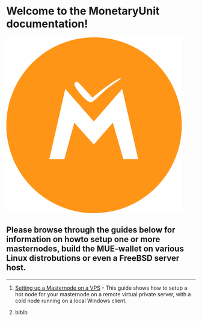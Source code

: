 # Welcome to the MonetaryUnit documentation!
![mue-logo](https://github.com/muecoin/insignia/blob/master/MUE/MUE_logo_width_467.png)

## Please browse through the guides below for information on howto setup one or more masternodes, build the MUE-wallet on various Linux distrobutions or even a FreeBSD server host. 

--------------------------------------

1. [Setting up a Masternode on a VPS](https://muecoin.github.io/Guides/masternode_setup.md) - This guide shows how to setup a hot node for your masternode on a remote virtual private server, with a cold node running on a local Windows client.

2. blblb
